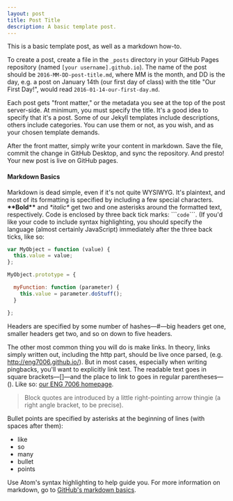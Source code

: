 ```yaml
---
layout: post
title: Post Title
description: A basic template post.
---
```

This is a basic template post, as well as a markdown how-to.

To create a post, create a file in the ```_posts``` directory in your GitHub Pages repository (named ```[your username].github.io```). The name of the post should be ```2016-MM-DD-post-title.md```, where MM is the month, and DD is the day, e.g. a post on January 14th (our first day of class) with the title "Our First Day!", would read ```2016-01-14-our-first-day.md```.

Each post gets "front matter," or the metadata you see at the top of the post server-side. At minimum, you must specify the title. It's a good idea to specify that it's a post. Some of our Jekyll templates include descriptions, others include categories. You can use them or not, as you wish, and as your chosen template demands.

After the front matter, simply write your content in markdown. Save the file, commit the change in GitHub Desktop, and sync the repository. And presto! Your new post is live on GitHub pages.

#### Markdown Basics

Markdown is dead simple, even if it's not quite WYSIWYG. It's plaintext, and most of its formatting is specified by including a few special characters. **\*\*Bold\*\*** and *\*italic\** get two and one asterisks around the formatted text, respectively. Code is enclosed by three back tick marks: \`\`\````code```\`\`\`. (If you'd like your code to include syntax highlighting, you should specify the language (almost certainly JavaScript) immediately after the three back ticks, like so:

```javascript
var MyObject = function (value) {
  this.value = value;
};

MyObject.prototype = {

  myFunction: function (parameter) {
    this.value = parameter.doStuff();
  }

};
```

Headers are specified by some number of hashes—\#—big headers get one, smaller headers get two, and so on down to five headers.

The other most common thing you will do is make links. In theory, links simply written out, including the http part, should be live once parsed, (e.g. http://eng7006.github.io/). But in most cases, especially when writing pingbacks, you'll want to explicitly link text. The readable text goes in square brackets—[]—and the place to link to goes in regular parentheses—(). Like so: [our ENG 7006 homepage](http://eng7006.github.io/).

> Block quotes are introduced by a little right-pointing arrow thingie (a right angle bracket, to be precise).

Bullet points are specified by asterisks at the beginning of lines (with spaces after them):

* like
* so
* many
* bullet
* points

Use Atom's syntax highlighting to help guide you. For more information on markdown, go to [GitHub's markdown basics](https://help.github.com/articles/markdown-basics/).
